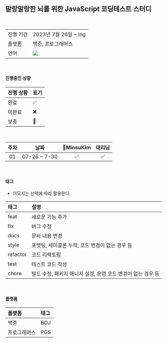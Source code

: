 ## 말랑말랑한 뇌를 위한 JavaScript 코딩테스트 스터디

<br/>

<table>
  <tr>
    <td>진행 기간</td>
    <td>2023년 7월 26일 ~ ing </td>
  </tr>
  <tr>
    <td>플랫폼</td>
    <td>백준, 프로그래머스</td>
  </tr>
  <tr>
    <td>언어</td>
    <td>
      <img src="https://img.shields.io/badge/javascript-%23323330.svg?style=for-the-badge&logo=javascript&logoColor=%23F7DF1E" />
    </td>
  </tr>
</table>

<br/>

#### 진행중인 상황

| 진행 상황            | 표기  |
|:-----|:------|
| 완료 |  ✅ |
| 미완료 |  ❌ |
| 보충 |  🔺 |

<br/>

| 주차 |     날짜      | MinsuKim | 대리님 |
|:--:|:-------------:|:----------:|:---------:|
| 01 | 07-26 ~ 7-30 |    ✅    |     ✅    | 

<br/>

#### 태그

- 이모지는 선택에 따라 활용한다.

| 태그       | 설명                      |
|:---------|:------------------------|
| feat | 새로운 기능 추가|
| fix | 버그 수정|
| docs | 문서 내용 변경|
| style | 포맷팅, 세미콜론 누락, 코드 변경이 없는 경우 등|
| refactor | 코드 리팩토링|
| test | 테스트 코드 작성|
| chore | 빌드 수정, 패키지 매니저 설정, 운영 코드 변경이 없는 경우 등|


<br/>

#### 플랫폼

| 플랫폼    | 태그  |
|:-------|:----|
| 백준     | BOJ |
| 프로그래머스 | PGS |


